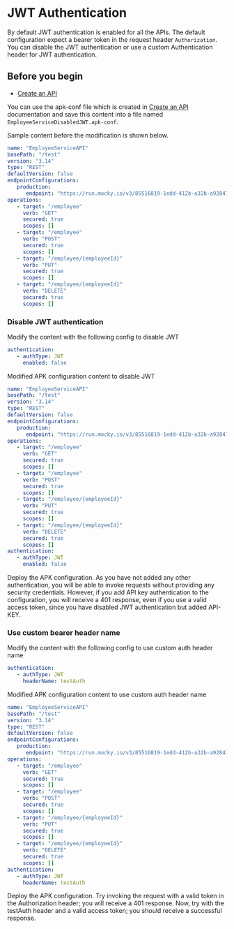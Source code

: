 # JWT Authentication

By default JWT authentication is enabled for all the APIs. The default configuration expect a bearer token in the request header `Authorization`. You can disable the JWT authentication or use a custom Authentication header for JWT authentication. 


## Before you begin

- [Create an API](../../../../get-started/quick-start-guide.md)

You can use the apk-conf file which is created in [Create an API](../../../../get-started/quick-start-guide.md) documentation and save this content into a file named `EmployeeServiceDisabledJWT.apk-conf`.


Sample content before the modification is shown below.

   ```yaml
   name: "EmployeeServiceAPI"
   basePath: "/test"
   version: "3.14"
   type: "REST"
   defaultVersion: false
   endpointConfigurations:
      production:
         endpoint: "https://run.mocky.io/v3/85516819-1edd-412b-a32b-a9284705a0b4"
   operations:
      - target: "/employee"
        verb: "GET"
        secured: true
        scopes: []
      - target: "/employee"
        verb: "POST"
        secured: true
        scopes: []
      - target: "/employee/{employeeId}"
        verb: "PUT"
        secured: true
        scopes: []
      - target: "/employee/{employeeId}"
        verb: "DELETE"
        secured: true
        scopes: []
   ```

### Disable JWT authentication

Modify the content with the following config to disable JWT
  
   ```yaml
   authentication: 
      - authType: JWT
        enabled: false
   ```

Modified APK configuration content to disable JWT

   ```yaml
   name: "EmployeeServiceAPI"
   basePath: "/test"
   version: "3.14"
   type: "REST"
   defaultVersion: false
   endpointConfigurations:
      production:
         endpoint: "https://run.mocky.io/v3/85516819-1edd-412b-a32b-a9284705a0b4"
   operations:
      - target: "/employee"
        verb: "GET"
        secured: true
        scopes: []
      - target: "/employee"
        verb: "POST"
        secured: true
        scopes: []
      - target: "/employee/{employeeId}"
        verb: "PUT"
        secured: true
        scopes: []
      - target: "/employee/{employeeId}"
        verb: "DELETE"
        secured: true
        scopes: []
   authentication: 
      - authType: JWT
        enabled: false
   ```
  
  Deploy the APK configuration. As you have not added any other authentication, you will be able to invoke requests without providing any security credentials. However, if you add API key authentication to the configuration, you will receive a 401 response, even if you use a valid access token, since you have disabled JWT authentication but added API-KEY.


### Use custom bearer header name


Modify the content with the following config to use custom auth header name
  
   ```yaml
   authentication: 
      - authType: JWT
        headerName: testAuth
   ```

Modified APK configuration content to use custom auth header name

   ```yaml
   name: "EmployeeServiceAPI"
   basePath: "/test"
   version: "3.14"
   type: "REST"
   defaultVersion: false
   endpointConfigurations:
      production:
         endpoint: "https://run.mocky.io/v3/85516819-1edd-412b-a32b-a9284705a0b4"
   operations:
      - target: "/employee"
        verb: "GET"
        secured: true
        scopes: []
      - target: "/employee"
        verb: "POST"
        secured: true
        scopes: []
      - target: "/employee/{employeeId}"
        verb: "PUT"
        secured: true
        scopes: []
      - target: "/employee/{employeeId}"
        verb: "DELETE"
        secured: true
        scopes: []
   authentication: 
      - authType: JWT
        headerName: testAuth
   ```
  
  Deploy the APK configuration. Try invoking the request with a valid token in the Authorization header; you will receive a 401 response. Now, try with the testAuth header and a valid access token; you should receive a successful response.
